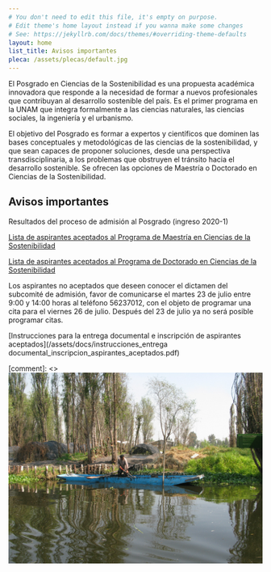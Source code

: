 ```yaml
---
# You don't need to edit this file, it's empty on purpose.
# Edit theme's home layout instead if you wanna make some changes
# See: https://jekyllrb.com/docs/themes/#overriding-theme-defaults
layout: home
list_title: Avisos importantes
pleca: /assets/plecas/default.jpg
---
```


El Posgrado en Ciencias de la Sostenibilidad es una propuesta
académica innovadora que responde a la necesidad de formar a nuevos
profesionales que contribuyan al desarrollo sostenible del país. Es el
primer programa en la UNAM que integra formalmente a las ciencias
naturales, las ciencias sociales, la ingeniería y el urbanismo.
 

El objetivo del Posgrado es formar a expertos y científicos que
dominen las bases conceptuales y metodológicas de las ciencias de la
sostenibilidad, y que sean capaces de proponer soluciones, desde una
perspectiva transdisciplinaria, a los problemas que obstruyen el
tránsito hacia el desarrollo sostenible. Se ofrecen las opciones de
Maestría o Doctorado en Ciencias de la Sostenibilidad.


## Avisos importantes

Resultados del proceso de admisión al Posgrado (ingreso 2020-1)

[Lista de aspirantes aceptados al Programa de Maestría en Ciencias de la Sostenibilidad](/assets/docs/lista_aspirantes_aceptados_maestria_2020_1.pdf)

[Lista de aspirantes aceptados al Programa de Doctorado en Ciencias de la Sostenibilidad](/assets/docs/lista_aspirantes_aceptados_doctorado_2020_1.pdf)

Los aspirantes no aceptados que deseen conocer el dictamen del subcomité de admisión, favor de comunicarse el martes 23 de julio entre 9:00 y 14:00 horas al teléfono 56237012, con el objeto de programar una cita para el viernes 26 de julio. Después del 23 de julio ya no será posible programar citas.

[Instrucciones para la entrega documental e inscripción de aspirantes aceptados](/assets/docs/instrucciones_entrega documental_inscripcion_aspirantes_aceptados.pdf)

[comment]: <> ![sistema de siembra en Xochimilco](/assets/xochi_sistema_sembrado.jpg)
